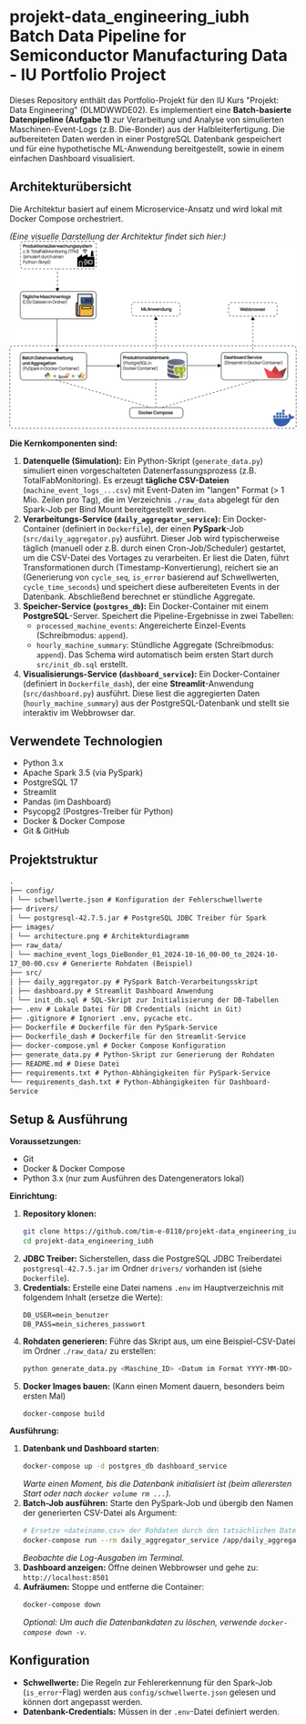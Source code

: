 # projekt-data_engineering_iubh Batch Data Pipeline for Semiconductor Manufacturing Data - IU Portfolio Project

Dieses Repository enthält das Portfolio-Projekt für den IU Kurs "Projekt: Data Engineering" (DLMDWWDE02). 
Es implementiert eine **Batch-basierte Datenpipeline (Aufgabe 1)** zur Verarbeitung und Analyse von simulierten Maschinen-Event-Logs (z.B. Die-Bonder) aus der Halbleiterfertigung. 
Die aufbereiteten Daten werden in einer PostgreSQL Datenbank gespeichert und für eine hypothetische ML-Anwendung bereitgestellt, sowie in einem einfachen Dashboard visualisiert.

## Architekturübersicht

Die Architektur basiert auf einem Microservice-Ansatz und wird lokal mit Docker Compose orchestriert.

*(Eine visuelle Darstellung der Architektur findet sich hier:)*
![Architekturdiagramm der Batch-Pipeline](images/architecture.png "Architekturübersicht")

**Die Kernkomponenten sind:**

1.  **Datenquelle (Simulation):** Ein Python-Skript (`generate_data.py`) simuliert einen vorgeschalteten Datenerfassungsprozess (z.B. TotalFabMonitoring). Es erzeugt **tägliche CSV-Dateien** (`machine_event_logs_...csv`) mit Event-Daten im "langen" Format (> 1 Mio. Zeilen pro Tag), die im Verzeichnis `./raw_data` abgelegt für den Spark-Job per Bind Mount bereitgestellt werden.
2.  **Verarbeitungs-Service (`daily_aggregator_service`):** Ein Docker-Container (definiert in `Dockerfile`), der einen **PySpark**-Job (`src/daily_aggregator.py`) ausführt. Dieser Job wird typischerweise täglich (manuell oder z.B. durch einen Cron-Job/Scheduler) gestartet, um die CSV-Datei des Vortages zu verarbeiten. Er liest die Daten, führt Transformationen durch (Timestamp-Konvertierung), reichert sie an (Generierung von `cycle_seq`, `is_error` basierend auf Schwellwerten, `cycle_time_seconds`) und speichert diese aufbereiteten Events in der Datenbank. Abschließend berechnet er stündliche Aggregate.
3.  **Speicher-Service (`postgres_db`):** Ein Docker-Container mit einem **PostgreSQL**-Server. Speichert die Pipeline-Ergebnisse in zwei Tabellen:
    *   `processed_machine_events`: Angereicherte Einzel-Events (Schreibmodus: `append`).
    *   `hourly_machine_summary`: Stündliche Aggregate (Schreibmodus: `append`).
    Das Schema wird automatisch beim ersten Start durch `src/init_db.sql` erstellt.
4.  **Visualisierungs-Service (`dashboard_service`):** Ein Docker-Container (definiert in `Dockerfile_dash`), der eine **Streamlit**-Anwendung (`src/dashboard.py`) ausführt. Diese liest die aggregierten Daten (`hourly_machine_summary`) aus der PostgreSQL-Datenbank und stellt sie interaktiv im Webbrowser dar.

## Verwendete Technologien

*   Python 3.x
*   Apache Spark 3.5 (via PySpark)
*   PostgreSQL 17
*   Streamlit
*   Pandas (im Dashboard)
*   Psycopg2 (Postgres-Treiber für Python)
*   Docker & Docker Compose
*   Git & GitHub

## Projektstruktur


```
.
├── config/
│ └── schwellwerte.json # Konfiguration der Fehlerschwellwerte
├── drivers/
│ └── postgresql-42.7.5.jar # PostgreSQL JDBC Treiber für Spark
├── images/
│ └── architecture.png # Architekturdiagramm
├── raw_data/
│ └── machine_event_logs_DieBonder_01_2024-10-16_00-00_to_2024-10-17_00-00.csv # Generierte Rohdaten (Beispiel)
├── src/
│ ├── daily_aggregator.py # PySpark Batch-Verarbeitungsskript
│ ├── dashboard.py # Streamlit Dashboard Anwendung
│ └── init_db.sql # SQL-Skript zur Initialisierung der DB-Tabellen
├── .env # Lokale Datei für DB Credentials (nicht in Git)
├── .gitignore # Ignoriert .env, pycache etc.
├── Dockerfile # Dockerfile für den PySpark-Service
├── Dockerfile_dash # Dockerfile für den Streamlit-Service
├── docker-compose.yml # Docker Compose Konfiguration
├── generate_data.py # Python-Skript zur Generierung der Rohdaten
├── README.md # Diese Datei
├── requirements.txt # Python-Abhängigkeiten für PySpark-Service
└── requirements_dash.txt # Python-Abhängigkeiten für Dashboard-Service
```

## Setup & Ausführung

**Voraussetzungen:**

*   Git
*   Docker & Docker Compose
*   Python 3.x (nur zum Ausführen des Datengenerators lokal)

**Einrichtung:**

1.  **Repository klonen:**
    ```bash
    git clone https://github.com/tim-e-0110/projekt-data_engineering_iubh.git
    cd projekt-data_engineering_iubh
    ```
2.  **JDBC Treiber:** Sicherstellen, dass die PostgreSQL JDBC Treiberdatei `postgresql-42.7.5.jar` im Ordner `drivers/` vorhanden ist (siehe `Dockerfile`).
3.  **Credentials:** Erstelle eine Datei namens `.env` im Hauptverzeichnis mit folgendem Inhalt (ersetze die Werte):
    ```dotenv
    DB_USER=mein_benutzer
    DB_PASS=mein_sicheres_passwort
    ```
4.  **Rohdaten generieren:** Führe das Skript aus, um eine Beispiel-CSV-Datei im Ordner `./raw_data/` zu erstellen:
    ```bash
    python generate_data.py <Maschine_ID> <Datum im Format YYYY-MM-DD>
    ```
5.  **Docker Images bauen:** (Kann einen Moment dauern, besonders beim ersten Mal)
    ```bash
    docker-compose build
    ```

**Ausführung:**

1.  **Datenbank und Dashboard starten:**
    ```bash
    docker-compose up -d postgres_db dashboard_service
    ```
    *Warte einen Moment, bis die Datenbank initialisiert ist (beim allerersten Start oder nach `docker volume rm ...`).*
2.  **Batch-Job ausführen:** Starte den PySpark-Job und übergib den Namen der generierten CSV-Datei als Argument:
    ```bash
    # Ersetze <dateiname.csv> der Rohdaten durch den tatsächlichen Dateinemen (nur Name, ohne Verzeichnis!)
    docker-compose run --rm daily_aggregator_service /app/daily_aggregator.py <dateiname.csv>
    ```
    *Beobachte die Log-Ausgaben im Terminal.*
3.  **Dashboard anzeigen:** Öffne deinen Webbrowser und gehe zu: `http://localhost:8501`
4.  **Aufräumen:** Stoppe und entferne die Container:
    ```bash
    docker-compose down
    ```
    *Optional: Um auch die Datenbankdaten zu löschen, verwende `docker-compose down -v`.*

## Konfiguration

*   **Schwellwerte:** Die Regeln zur Fehlererkennung für den Spark-Job (`is_error`-Flag) werden aus `config/schwellwerte.json` gelesen und können dort angepasst werden.
*   **Datenbank-Credentials:** Müssen in der `.env`-Datei definiert werden.
